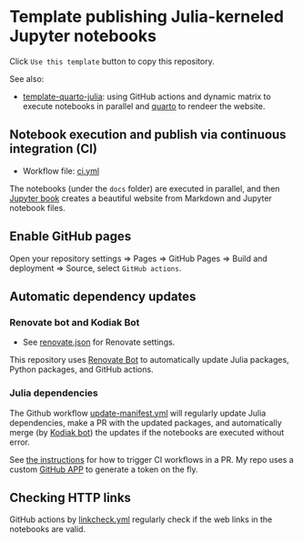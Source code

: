 # Template publishing Julia-kerneled Jupyter notebooks

Click `Use this template` button to copy this repository.

See also:

- [template-quarto-julia](https://github.com/sosiristseng/template-quarto-julia): using GitHub actions and dynamic matrix to execute notebooks in parallel and [quarto][] to rendeer the website.

[quarto]: https://quarto.org/
[jupyter-book]: https://jupyterbook.org/
[Cirrus CI]: https://cirrus-ci.org/

## Notebook execution and publish via continuous integration (CI)

- Workflow file: [ci.yml](.github/workflows/ci.yml)

The notebooks (under the `docs` folder) are executed in parallel, and then [Jupyter book][jupyter-book] creates a beautiful website from Markdown and Jupyter notebook files.

## Enable GitHub pages

Open your repository settings => Pages => GitHub Pages => Build and deployment => Source, select `GitHub actions`.

## Automatic dependency updates

### Renovate bot and Kodiak Bot

- See [renovate.json](renovate.json) for Renovate settings.

This repository uses [Renovate Bot](https://github.com/marketplace/renovate) to automatically update Julia packages, Python packages, and GitHub actions.

### Julia dependencies

The Github workflow [update-manifest.yml](.github/workflows/update-manifest.yml) will regularly update Julia dependencies, make a PR with the updated packages, and automatically merge (by [Kodiak bot](https://kodiakhq.com/)) the updates if the notebooks are executed without error.

See [the instructions](https://github.com/peter-evans/create-pull-request/blob/main/docs/concepts-guidelines.md#triggering-further-workflow-runs) for how to trigger CI workflows in a PR. My repo uses a custom [GitHub APP](https://github.com/peter-evans/create-pull-request/blob/main/docs/concepts-guidelines.md#authenticating-with-github-app-generated-tokens) to generate a token on the fly.

## Checking HTTP links

GitHub actions by [linkcheck.yml](.github/workflows/linkcheck.yml) regularly check if the web links in the notebooks are valid.
